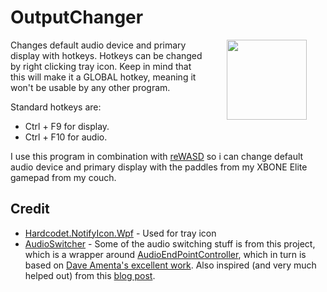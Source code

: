 # OutputChanger
<img align="right" src="OutputChanger/Resources/next_black.ico" width="128" style="margin:0px 30px">

Changes default audio device and primary display with hotkeys. Hotkeys can be changed by right clicking tray icon. Keep in mind that this will make it a GLOBAL hotkey, meaning it won't be usable by any other program.

Standard hotkeys are:
* Ctrl + F9 for display.
* Ctrl + F10 for audio.

I use this program in combination with [reWASD](https://www.rewasd.com/) so i can change default audio device and primary display with the paddles from my XBONE Elite gamepad from my couch. 

## Credit
* [Hardcodet.NotifyIcon.Wpf](http://www.hardcodet.net/wpf-notifyicon) - Used for tray icon
* [AudioSwitcher](https://github.com/marcjoha/AudioSwitcher) - Some of the audio switching stuff is from this project, which is a wrapper around [AudioEndPointController](https://github.com/DanStevens/AudioEndPointController), which in turn is based on [Dave Amenta's excellent work](http://www.daveamenta.com/2011-05/programmatically-or-command-line-change-the-default-sound-playback-device-in-windows-7/). Also inspired (and very much helped out) from this [blog post](http://spikex.net/2011/05/programmatically-changing-the-default-audio-playback-device-on-windows-vista-windows-7/).
